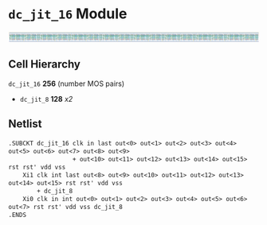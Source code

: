 # `dc_jit_16` Module
![Layout](dc_jit_16.png)

## Cell Hierarchy

`dc_jit_16` **256** (number MOS pairs)
- `dc_jit_8` **128** *x2*

## Netlist

```
.SUBCKT dc_jit_16 clk in last out<0> out<1> out<2> out<3> out<4> out<5> out<6> out<7> out<8> out<9>
                  + out<10> out<11> out<12> out<13> out<14> out<15> rst rst' vdd vss
    Xi1 clk int last out<8> out<9> out<10> out<11> out<12> out<13> out<14> out<15> rst rst' vdd vss
        + dc_jit_8
    Xi0 clk in int out<0> out<1> out<2> out<3> out<4> out<5> out<6> out<7> rst rst' vdd vss dc_jit_8
.ENDS
```
